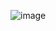 ![image](https://user-images.githubusercontent.com/128472686/235448724-59cc8698-7100-4fe2-97f0-80df1f2c3d94.png)

